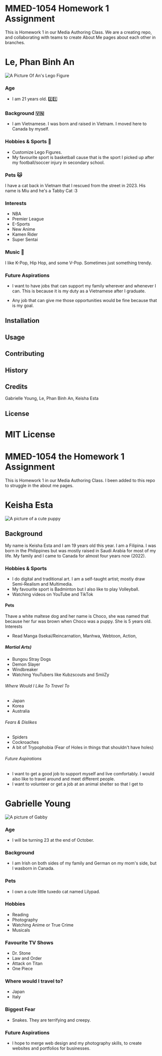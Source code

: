 
# MMED-1054 Homework 1 Assignment
This is Homework 1 in our Media Authoring Class. We are a creating repo, and collaborating with teams to create About Me pages about each other in branches.

# Le, Phan Binh An

![A Picture Of An's Lego Figure](images/Binh_An_Photo.JPG)

### Age

- I am 21 years old. :two::one:

### Background :vietnam:

- I am Vietnamese. I was born and raised in Vietnam. I moved here to Canada by myself.

### Hobbies & Sports :basketball:

- Customize Lego Figures.
- My favourite sport is basketball cause that is the sport I picked up after my football/soccer injury in secondary school. 

### Pets :cat:

I have a cat back in Vietnam that I rescued from the street in 2023. His name is Miu and he's a Tabby Cat :3 

### Interests 

- NBA
- Premier League
- E-Sports
- New Anime
- Kamen Rider
- Super Sentai

### Music :musical_note:

I like K-Pop, Hip Hop, and some V-Pop. Sometimes just something trendy. 

### Future Aspirations 

- I want to have jobs that can support my family wherever and whenever I can. This is because it is my duty as a Vietnamese after I graduate. 

- Any job that can give me those opportunities would be fine because that is my goal.

## Installation

## Usage

## Contributing

## History

## Credits 
Gabrielle Young, Le, Phan Binh An, Keisha Esta

## License
MIT License
=======
# MMED-1054 the Homework 1 Assignment


This is Homework 1 in our Media Authoring Class. I been added to this repo to struggle in the about me pages.

# Keisha Esta
![A picture of a cute puppy](/images/choco.jpg)


## Background
My name is Keisha Esta and I am 19 years old this year.
I am a Filipina. I was born in the Philippines but was mostly raised in Saudi Arabia for most of my life. My family and I came to Canada for almost four years now (2022).

### Hobbies & Sports
- I do digital and traditional art. I am a self-taught artist; mostly draw Semi-Realism and Multimedia.
- My favourite sport is Badminton but I also like to play Volleyball.
- Watching videos on YouTube and TikTok

#### Pets
Thave a white maltese dog and her name is Choco, she was named that because her fur was brown when Choco was a puppy. She is 5 years old.
Interests
- Read Manga (Isekai/Reincarnation, Manhwa, Webtoon, Action,

##### Martial Arts)
- Bungou Stray Dogs
- Demon Slayer
- Windbreaker
- Watching YouTubers like Kubzscouts and SmiiZy

###### Where Would I Like To Travel To
- Japan
- Korea
- Australia

###### Fears & Dislikes
- Spiders
- Cockroaches
- A bit of Trypophobia (Fear of Holes in things that shouldn't have holes)

###### Future Aspirations
- I want to get a good job to support myself and live comfortably. I would also like to travel around and meet different people.
- I want to volunteer or get a job at an animal shelter so that I get to

# Gabrielle Young

![A picture of Gabby](images/pictureofgabby.jpg)

### Age

- I will be turning 23 at the end of October.

### Background

- I am Irish on both sides of my family and German on my mom's side, but I wasborn in Canada.

### Pets

- I own a cute little tuxedo cat named Lilypad.

### Hobbies

- Reading
- Photography
- Watching Anime or True Crime
- Musicals

### Favourite TV Shows

- Dr. Stone
- Law and Order
- Attack on Titan
- One Piece

### Where would I travel to?

- Japan
- Italy

### Biggest Fear

- Snakes. They are terrifying and creepy.

### Future Aspirations

- I hope to merge web design and my photography skills, to create websites and portfolios for businesses.